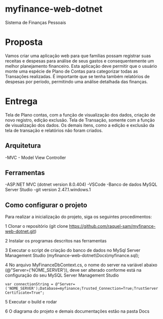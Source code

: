 # myfinance-web-dotnet
Sistema de Finanças Pessoais

# Proposta

Vamos criar uma aplicação web para que famílias possam registrar suas receitas e despesas para análise de seus gastos e consequentemente um melhor planejamento financeiro. Esta aplicação deve permitir que o usuário monte uma espécie de Plano de Contas para categorizar todas as Transações realizadas. É importante que se tenha também relatórios de despesas por
período, permitindo uma análise detalhada das finanças.

# Entrega
Tela de Plano contas, com a função de visualização dos dados, criação de novo registro, edição exclusão.
Tela de Transação, somente com a função de visualização dos dados. Os demais itens, como a edição e exclusão da tela de transação e relatórios não foram criados.

## Arquitetura

-MVC - Model View Controller

## Ferramentas

-ASP.NET MVC (dotnet version 8.0.404)
-VSCode
-Banco de dados MySQL Server Studio
-git version 2.47.1.windows.1


## Como configurar o projeto
Para realizar a inicialização do projeto, siga os seguintes procedimentos:

1 Clonar o repositório (git clone https://github.com/raquel-sam/myfinance-web-dotnet.git)

2 Instalar os programas descritos nas ferramentas

3 Executar o script de criação do banco de dados no MySql Server Management Studio (myfinance-web-dotnet\Docs\myfinance.sql);

4 No arquivo MyFinanceDbContext.cs, o nome do server na variável abaixo (@"Server=('NOME_SERVER')), deve ser alterado conforme está na configuração do seu MySQL Server Management Studio 

```var connectionString = @"Server=('NOME_SERVER');Database=myfinance;Trusted_Connection=True;TrustServerCertificate=True";```

5 Executar o build e rodar

6 O diagrama do projeto e demais documentações estão na pasta Docs